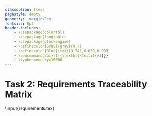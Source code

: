 ```yaml
---
classoption: fleqn
pagestyle: empty
geometry: 'margin=2cm'
fontsize: 8pt
header-includes:
    - \usepackage{colortbl}
    - \usepackage{longtable}
    - \usepackage{stackengine}
    - \definecolor{Gray}{gray}{0.7}
    - \definecolor{Blue}{rgb}{0.741,0.839,0.933}
    - \newcommand{\bi}[1]{\textbf{\textit{#1}}}
    - \hyphenpenalty=10000
---
```


# Task 2: Requirements Traceability Matrix

\input{requirements.tex}
